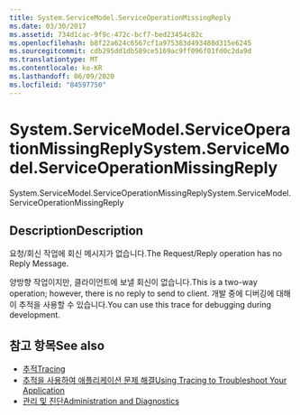 ```yaml
---
title: System.ServiceModel.ServiceOperationMissingReply
ms.date: 03/30/2017
ms.assetid: 734d1cac-9f9c-472c-bcf7-bed23454c82c
ms.openlocfilehash: b8f22a624c6567cf1a975383d493488d315e6245
ms.sourcegitcommit: cdb295dd1db589ce5169ac9ff096f01fd0c2da9d
ms.translationtype: MT
ms.contentlocale: ko-KR
ms.lasthandoff: 06/09/2020
ms.locfileid: "84597750"
---
```

# <a name="systemservicemodelserviceoperationmissingreply"></a><span data-ttu-id="f5eb5-102">System.ServiceModel.ServiceOperationMissingReply</span><span class="sxs-lookup"><span data-stu-id="f5eb5-102">System.ServiceModel.ServiceOperationMissingReply</span></span>
<span data-ttu-id="f5eb5-103">System.ServiceModel.ServiceOperationMissingReply</span><span class="sxs-lookup"><span data-stu-id="f5eb5-103">System.ServiceModel.ServiceOperationMissingReply</span></span>  
  
## <a name="description"></a><span data-ttu-id="f5eb5-104">Description</span><span class="sxs-lookup"><span data-stu-id="f5eb5-104">Description</span></span>  
 <span data-ttu-id="f5eb5-105">요청/회신 작업에 회신 메시지가 없습니다.</span><span class="sxs-lookup"><span data-stu-id="f5eb5-105">The Request/Reply operation has no Reply Message.</span></span>  
  
 <span data-ttu-id="f5eb5-106">양방향 작업이지만, 클라이언트에 보낼 회신이 없습니다.</span><span class="sxs-lookup"><span data-stu-id="f5eb5-106">This is a two-way operation; however, there is no reply to send to client.</span></span> <span data-ttu-id="f5eb5-107">개발 중에 디버깅에 대해 이 추적을 사용할 수 있습니다.</span><span class="sxs-lookup"><span data-stu-id="f5eb5-107">You can use this trace for debugging during development.</span></span>  
  
## <a name="see-also"></a><span data-ttu-id="f5eb5-108">참고 항목</span><span class="sxs-lookup"><span data-stu-id="f5eb5-108">See also</span></span>

- [<span data-ttu-id="f5eb5-109">추적</span><span class="sxs-lookup"><span data-stu-id="f5eb5-109">Tracing</span></span>](index.md)
- [<span data-ttu-id="f5eb5-110">추적을 사용하여 애플리케이션 문제 해결</span><span class="sxs-lookup"><span data-stu-id="f5eb5-110">Using Tracing to Troubleshoot Your Application</span></span>](using-tracing-to-troubleshoot-your-application.md)
- [<span data-ttu-id="f5eb5-111">관리 및 진단</span><span class="sxs-lookup"><span data-stu-id="f5eb5-111">Administration and Diagnostics</span></span>](../index.md)
